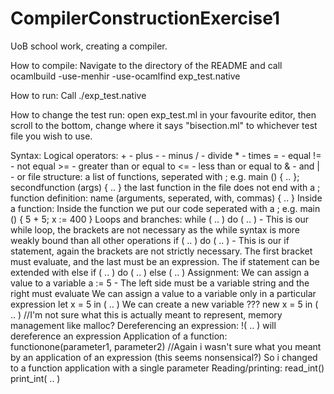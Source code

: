 # CompilerConstructionExercise1
UoB school work, creating a compiler.

How to compile:
	Navigate to the directory of the README and call
		ocamlbuild -use-menhir -use-ocamlfind exp_test.native

How to run:
	Call
		./exp_test.native

How to change the test run:
	open exp_test.ml in your favourite editor, then scroll to the bottom,
	change where it says "bisection.ml" to whichever test file you wish to use.

Syntax:
	Logical operators:
		+	- plus
		-	- minus
		/	- divide
		*	- times
		=	- equal
		!=	- not equal
		>=	- greater than or equal to
		<= 	- less than or equal to
		&	- and
		|	- or
	file structure:
		a list of functions, seperated with ; 
			e.g. main () { .. };
				secondfunction (args) { .. }
		the last function in the file does not end with a ;
	function definition:
		name (arguments, seperated, with, commas) { .. } 
	Inside a function:
		Inside the function we put our code seperated with a ;
			e.g. main () { 5 + 5; x := 400 }
	Loops and branches:
		while ( .. ) do ( .. )  - This is our while loop, the brackets are not necessary as the while syntax is more weakly bound than all other operations
		if ( .. ) do ( .. ) - This is our if statement, again the brackets are not strictly necessary. The first bracket must evaluate, and the last must be an expression. 
			The if statement can be extended with else
		if ( .. ) do ( .. ) else ( .. )
	Assignment:
		We can assign a value to a variable
			a := 5	- The left side must be a variable string and the right must evaluate
		We can assign a value to a variable only in a particular expression
			let x = 5 in ( .. )
		We can create a new variable ???
			new x = 5 in ( .. )     //I'm not sure what this is actually meant to represent, memory management like malloc?
	Dereferencing an expression:
		!( .. ) will dereference an expression
	Application of a function:
		functionone(parameter1, parameter2)		//Again i wasn't sure what you meant by an application of an expression (this seems nonsensical?) So i changed to a function application with a single parameter
	Reading/printing:
		read_int()
		print_int( .. ) 

